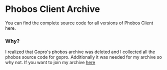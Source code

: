 # Phobos Client Archive

You can find the complete source code for all versions of Phobos Client here. 

### Why?

I realized that Gopro's phobos archive was deleted and I collected all the phobos source code for gopro. Additionally it was needed for my archive so why not. 
If you want to join my archive [here](https://discord.gg/dNyVgyvsYG)


